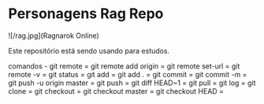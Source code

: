 # Personagens Rag Repo

![/rag.jpg](Ragnarok Online)

Este repositório está sendo usando para estudos.

comandos -
git remote =
git remote add origin <link da SSH> =
git remote set-url <link da SSH> =
git remote -v =
git status = 
git add <nome do arquivo> =
git add . =
git commit =
git commit -m =
git push -u origin master =
git push =
git diff HEAD~1 =
git pull = 
git log =
git clone =
git checkout <cod do log> =
git checkout master =
git checkout HEAD =